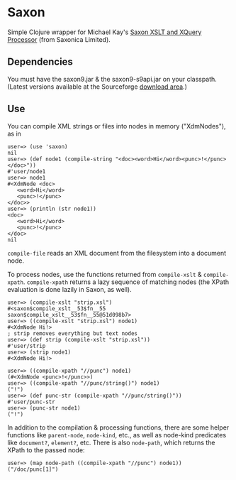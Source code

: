 Saxon
=====

Simple Clojure wrapper for Michael Kay's [Saxon XSLT and XQuery Processor][saxonica] (from
Saxonica Limited). 

Dependencies
------------

You must have the saxon9.jar & the saxon9-s9api.jar on your classpath. (Latest
versions available at the Sourceforge [download area][sfdl].)

Use
---

You can compile XML strings or files into nodes in memory ("XdmNodes"), as in

    user=> (use 'saxon)
    nil
    user=> (def node1 (compile-string "<doc><word>Hi</word><punc>!</punc></doc>"))
    #'user/node1
    user=> node1
    #<XdmNode <doc>
       <word>Hi</word>
       <punc>!</punc>
    </doc>>
    user=> (println (str node1))
    <doc>
       <word>Hi</word>
       <punc>!</punc>
    </doc>
    nil

`compile-file` reads an XML document from the filesystem into a document node.

To process nodes, use the functions returned from `compile-xslt` & `compile-xpath`. 
`compile-xpath` returns a lazy sequence of matching nodes (the XPath evaluation is
done lazily in Saxon, as well).

    user=> (compile-xslt "strip.xsl")
    #<saxon$compile_xslt__53$fn__55 saxon$compile_xslt__53$fn__55@51d098b7>
    user=> ((compile-xslt "strip.xsl") node1)
    #<XdmNode Hi!>
    ; strip removes everything but text nodes
    user=> (def strip (compile-xslt "strip.xsl"))
    #'user/strip
    user=> (strip node1)
    #<XdmNode Hi!>

    user=> ((compile-xpath "//punc") node1)
    (#<XdmNode <punc>!</punc>>)
    user=> ((compile-xpath "//punc/string()") node1)
    ("!")
    user=> (def punc-str (compile-xpath "//punc/string()"))
    #'user/punc-str
    user=> (punc-str node1)
    ("!")


In addition to the compilation & processing functions, there are some helper
functions like `parent-node`, `node-kind`, etc., as well as node-kind predicates
like `document?`, `element?`, etc. There is also `node-path`, which returns the
XPath to the passed node:

    user=> (map node-path ((compile-xpath "//punc") node1))
    ("/doc/punc[1]")
 


   [saxonica]: http://saxonica.com/
   [sfdl]: http://sourceforge.net/project/showfiles.php?group_id=29872&package_id=21888
